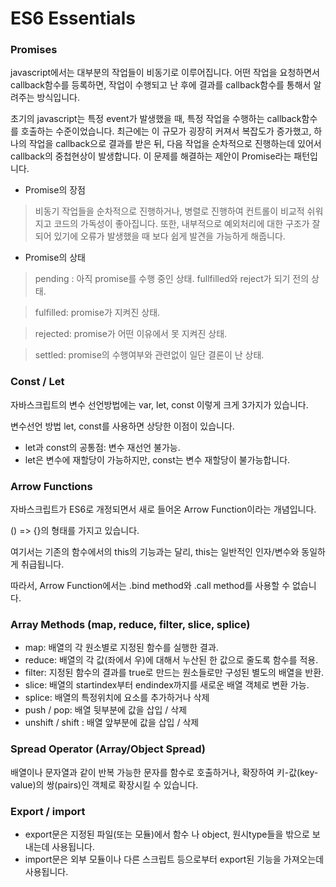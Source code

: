 # ES6 Essentials

### Promises
javascript에서는 대부분의 작업들이 비동기로 이루어집니다.
어떤 작업을 요청하면서 callback함수를 등록하면, 작업이 수행되고 난 후에
결과를 callback함수를 통해서 알려주는 방식입니다.

초기의 javascript는 특정 event가 발생했을 때, 특정 작업을 수행하는 callback함수를 호출하는 수준이었습니다.
최근에는 이 규모가 굉장히 커져서 복잡도가 증가했고,
하나의 작업을 callback으로 결과를 받은 뒤, 다음 작업을 순차적으로 진행하는데 있어서 callback의 중첩현상이 발생합니다.
이 문제를 해결하는 제안이 Promise라는 패턴입니다.

+ Promise의 장점
>비동기 작업들을 순차적으로 진행하거나, 병렬로 진행하여 컨트롤이 비교적 쉬워지고 코드의 가독성이 좋아집니다.
>또한, 내부적으로 예외처리에 대한 구조가 잘 되어 있기에 오류가 발생했을 때 보다 쉽게 발견을 가능하게 해줍니다.

+ Promise의 상태
> pending : 아직 promise를 수행 중인 상태. fullfilled와 reject가 되기 전의 상태.

> fulfilled: promise가 지켜진 상태.

> rejected: promise가 어떤 이유에서 못 지켜진 상태.

> settled: promise의 수행여부와 관련없이 일단 결론이 난 상태.

### Const / Let
자바스크립트의 변수 선언방법에는 var, let, const 이렇게 크게 3가지가 있습니다. 

변수선언 방법 let, const를 사용하면 상당한 이점이 있습니다.

+ let과 const의 공통점: 변수 재선언 불가능.
+ let은 변수에 재할당이 가능하지만,
const는 변수 재할당이 불가능합니다.

### Arrow Functions

자바스크립트가 ES6로 개정되면서 새로 들어온 Arrow Function이라는 개념입니다.

() => {}의 형태를 가지고 있습니다.

여기서는 기존의 함수에서의 this의 기능과는 달리, this는 일반적인 인자/변수와 동일하게 취급됩니다.

따라서, Arrow Function에서는 .bind method와 .call method를 사용할 수 없습니다.


### Array Methods (map, reduce, filter, slice, splice)
+ map: 배열의 각 원소별로 지정된 함수를 실행한 결과.
+ reduce: 배열의 각 값(좌에서 우)에 대해서 누산된 한 값으로 줄도록 함수를 적용.
+ filter: 지정된 함수의 결과를 true로 만드는 원소들로만 구성된 별도의 배열을 반환.
+ slice: 배열의 startindex부터 endindex까지를 새로운 배열 객체로 변환 가능.
+ splice: 배열의 특정위치에 요소를 추가하거나 삭제
+ push / pop: 배열 뒷부분에 값을 삽입 / 삭제
+ unshift / shift : 배열 앞부분에 값을 삽입 / 삭제

### Spread Operator (Array/Object Spread)
배열이나 문자열과 같이 반복 가능한 문자를 함수로 호출하거나, 확장하여 키-값(key-value)의 쌍(pairs)인 
객체로 확장시킬 수 있습니다.


### Export / import

+ export문은 지정된 파일(또는 모듈)에서 함수 나 object, 원시type들을 밖으로 보내는데 사용됩니다.
+ import문은 외부 모듈이나 다른 스크립트 등으로부터 export된 기능을 가져오는데 사용됩니다.
